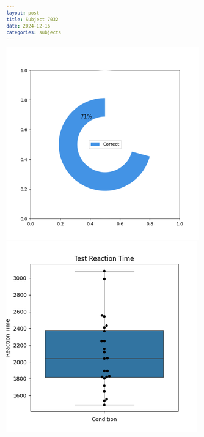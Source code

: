```yaml
---
layout: post
title: Subject 7032
date: 2024-12-16
categories: subjects
---
```


![](data/7032/run-5/7032_FN_acc_test.png)
![](data/7032/run-5/7032_FN_rt.png)
